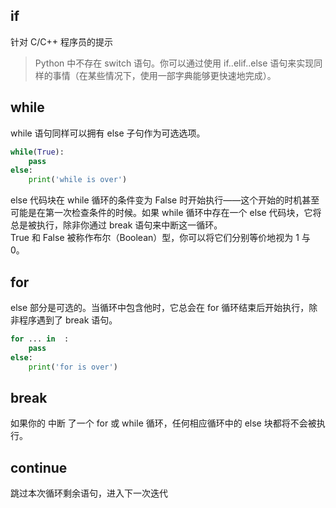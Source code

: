 ## if
针对 C/C++ 程序员的提示
> Python 中不存在 switch 语句。你可以通过使用 if..elif..else 语句来实现同样的事情（在某些情况下，使用一部字典能够更快速地完成）。

## while
while 语句同样可以拥有 else 子句作为可选选项。
```python
while(True):
    pass
else:
    print('while is over')
```
else 代码块在 while 循环的条件变为 False 时开始执行——这个开始的时机甚至可能是在第一次检查条件的时候。如果 while 循环中存在一个 else 代码块，它将总是被执行，除非你通过 break 语句来中断这一循环。  
True 和 False 被称作布尔（Boolean）型，你可以将它们分别等价地视为 1 与 0。


## for
else 部分是可选的。当循环中包含他时，它总会在 for 循环结束后开始执行，除非程序遇到了 break 语句。
```python
for ... in  :
    pass
else:
    print('for is over')
```


## break
如果你的 中断 了一个 for 或 while 循环，任何相应循环中的 else 块都将不会被执行。


## continue
跳过本次循环剩余语句，进入下一次迭代